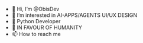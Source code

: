 - 👋 Hi, I’m @ObisDev
- 👀 I’m interested in AI-APPS/AGENTS UI/UX DESIGN
- 🐍 Python Developer
- 💞️ IN FAVOUR OF HUMANITY
- 📫 How to reach me

<!---
BEIGELAKE/BEIGELAKE is a ✨ special ✨ repository because its `README.md` (this file) appears on your GitHub profile.
You can click the Preview link to take a look at your changes.
--->
